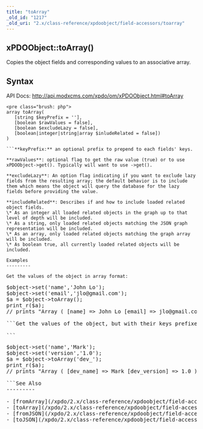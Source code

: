 ```yaml
---
title: "toArray"
_old_id: "1217"
_old_uri: "2.x/class-reference/xpdoobject/field-accessors/toarray"
---
```


xPDOObject::toArray() 
----------------------

Copies the object fields and corresponding values to an associative array.

Syntax 
-------

API Docs: <http://api.modxcms.com/xpdo/om/xPDOObject.html#toArray>

```
<pre class="brush: php">
array toArray(
   [string $keyPrefix = ''],
   [boolean $rawValues = false],
   [boolean $excludeLazy = false],
   [boolean|integer|string|array $inludeRelated = false])
)

```**keyPrefix:** an optional prefix to prepend to each fields' keys.

**rawValues**: optional flag to get the raw value (true) or to use xPDOObject->get(). Typically will want to use ->get().

**excludeLazy**: An option flag indicating if you want to exclude lazy fields from the resulting array; the default behavior is to include them which means the object will query the database for the lazy fields before providing the value.

**includeRelated**: Describes if and how to include loaded related object fields.   
\* As an integer all loaded related objects in the graph up to that level of depth will be included.   
\* As a string, only loaded related objects matching the JSON graph representation will be included.   
\* As an array, only loaded related objects matching the graph array will be included.   
\* As boolean true, all currently loaded related objects will be included.

Examples 
---------

Get the values of the object in array format:

```
<pre class="brush: php">
$object->set('name','John Lo');
$object->set('email','jlo@gmail.com');
$a = $object->toArray();
print_r($a);
// prints "Array ( [name] => John Lo [email] => jlo@gmail.com )"

```Get the values of the object, but with their keys prefixed with 'dev\_'

```
<pre class="brush: php">
$object->set('name','Mark');
$object->set('version','1.0');
$a = $object->toArray('dev_');
print_r($a);
// prints "Array ( [dev_name] => Mark [dev_version] => 1.0 )"

```See Also 
---------

- [fromArray](/xpdo/2.x/class-reference/xpdoobject/field-accessors/fromarray "fromArray")
- [toArray](/xpdo/2.x/class-reference/xpdoobject/field-accessors/toarray "toArray")
- [fromJSON](/xpdo/2.x/class-reference/xpdoobject/field-accessors/fromjson "fromJSON")
- [toJSON](/xpdo/2.x/class-reference/xpdoobject/field-accessors/tojson "toJSON")